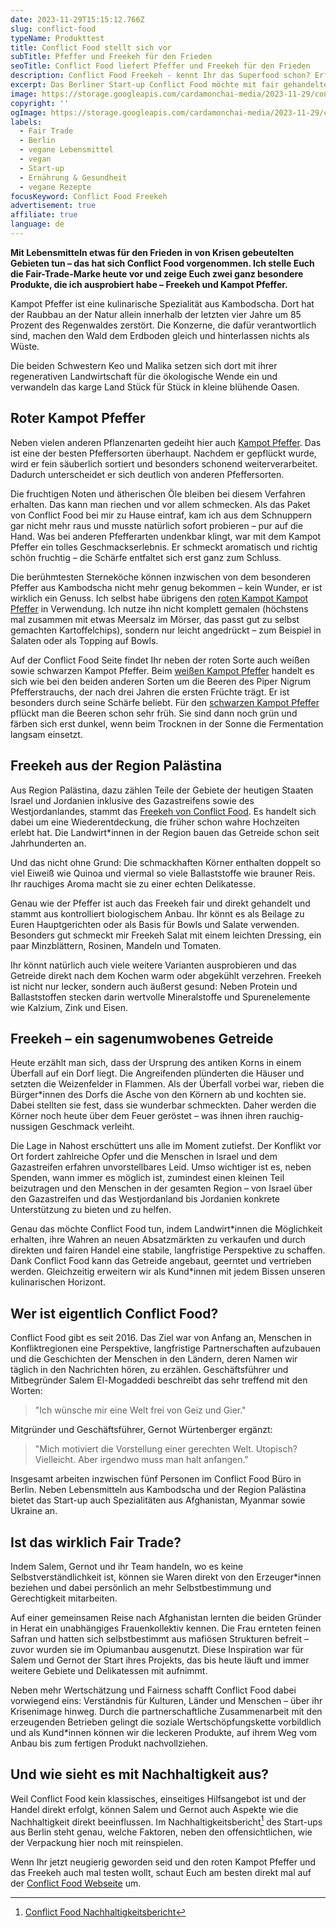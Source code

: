 ```yaml
---
date: 2023-11-29T15:15:12.766Z
slug: conflict-food
typeName: Produkttest
title: Conflict Food stellt sich vor
subTitle: Pfeffer und Freekeh für den Frieden
seoTitle: Conflict Food liefert Pfeffer und Freekeh für den Frieden
description: Conflict Food Freekeh - kennt Ihr das Superfood schon? Erfahrt hier, wie es schmeckt und wie es mit dem fairen Handel aussieht.
excerpt: Das Berliner Start-up Conflict Food möchte mit fair gehandelten Lebensmitteln aus Krisenregionen etwas für den Frieden tun. Ich habe das Trend-Food Freekeh sowie roten Pfeffer aus Kambodscha probiert und erzähle Euch hier alles darüber.
image: https://storage.googleapis.com/cardamonchai-media/2023-11-29/conflict-food-jpg-imagine-f8e8c8_a58d6f_1024_768/640.webp
copyright: ''
ogImage: https://storage.googleapis.com/cardamonchai-media/2023-11-29/conflict-food-og-jpg-imagine-e8d8c8_a28b6d_1200_628/640.webp
labels:
  - Fair Trade
  - Berlin
  - vegane Lebensmittel
  - vegan
  - Start-up
  - Ernährung & Gesundheit
  - vegane Rezepte
focusKeyword: Conflict Food Freekeh
advertisement: true
affiliate: true
language: de
---
```


**Mit Lebensmitteln etwas für den Frieden in von Krisen gebeutelten Gebieten tun – das hat sich Conflict Food vorgenommen. Ich stelle Euch die Fair-Trade-Marke heute vor und zeige Euch zwei ganz besondere Produkte, die ich ausprobiert habe – Freekeh und Kampot Pfeffer.**

Kampot Pfeffer ist eine kulinarische Spezialität aus Kambodscha. Dort hat der Raubbau an der Natur allein innerhalb der letzten vier Jahre um 85 Prozent des Regenwaldes zerstört. Die Konzerne, die dafür verantwortlich sind, machen den Wald dem Erdboden gleich und hinterlassen nichts als Wüste.

Die beiden Schwestern Keo und Malika setzen sich dort mit ihrer regenerativen Landwirtschaft für die ökologische Wende ein und verwandeln das karge Land Stück für Stück in kleine blühende Oasen.

## Roter Kampot Pfeffer

Neben vielen anderen Pflanzenarten gedeiht hier auch [Kampot Pfeffer](https://t.adcell.com/p/click?promoId=344158&slotId=80259&param0=https%3A%2F%2Fconflictfood.com%2Fpfeffer%2F). Das ist eine der besten Pfeffersorten überhaupt. Nachdem er gepflückt wurde, wird er fein säuberlich sortiert und besonders schonend weiterverarbeitet. Dadurch unterscheidet er sich deutlich von anderen Pfeffersorten.

Die fruchtigen Noten und ätherischen Öle bleiben bei diesem Verfahren erhalten. Das kann man riechen und vor allem schmecken. Als das Paket von Conflict Food bei mir zu Hause eintraf, kam ich aus dem Schnuppern gar nicht mehr raus und musste natürlich sofort probieren – pur auf die Hand. Was bei anderen Pfefferarten undenkbar klingt, war mit dem Kampot Pfeffer ein tolles Geschmackserlebnis. Er schmeckt aromatisch und richtig schön fruchtig – die Schärfe entfaltet sich erst ganz zum Schluss.

Die berühmtesten Sterneköche können inzwischen von dem besonderen Pfeffer aus Kambodscha nicht mehr genug bekommen – kein Wunder, er ist wirklich ein Genuss. Ich selbst habe übrigens den [roten Kampot Kampot Pfeffer](https://t.adcell.com/p/click?promoId=344158&slotId=80259&param0=https%3A%2F%2Fconflictfood.com%2Fshop%2Froter-kampot-pfeffer-paeckchen%2F) in Verwendung. Ich nutze ihn nicht komplett gemalen (höchstens mal zusammen mit etwas Meersalz im Mörser, das passt gut zu selbst gemachten Kartoffelchips), sondern nur leicht angedrückt – zum Beispiel in Salaten oder als Topping auf Bowls.

Auf der Conflict Food Seite findet Ihr neben der roten Sorte auch weißen sowie schwarzen Kampot Pfeffer. Beim [weißen Kampot Pfeffer](https://t.adcell.com/p/click?promoId=344158&slotId=80259&param0=https%3A%2F%2Fconflictfood.com%2Fshop%2Fweisser-kampot-pfeffer-paeckchen%2F) handelt es sich wie bei den beiden anderen Sorten um die Beeren des Piper Nigrum Pfefferstrauchs, der nach drei Jahren die ersten Früchte trägt. Er ist besonders durch seine Schärfe beliebt. Für den [schwarzen Kampot Pfeffer](https://t.adcell.com/p/click?promoId=344158&slotId=80259&param0=https%3A%2F%2Fconflictfood.com%2Fshop%2Fschwarzer_kampotpfeffer_paeckchen%2F) pflückt man die Beeren schon sehr früh. Sie sind dann noch grün und färben sich erst dunkel, wenn beim Trocknen in der Sonne die Fermentation langsam einsetzt.

<Gallery name="conflict-food-1" />

## Freekeh aus der Region Palästina

Aus Region Palästina, dazu zählen Teile der Gebiete der heutigen Staaten Israel und Jordanien inklusive des Gazastreifens sowie des Westjordanlandes, stammt das [Freekeh von Conflict Food](https://t.adcell.com/p/click?promoId=344158&slotId=80259&param0=https%3A%2F%2Fconflictfood.com%2Ffreekeh%2F). Es handelt sich dabei um eine Wiederentdeckung, die früher schon wahre Hochzeiten erlebt hat. Die Landwirt\*innen in der Region bauen das Getreide schon seit Jahrhunderten an.

Und das nicht ohne Grund: Die schmackhaften Körner enthalten doppelt so viel Eiweiß wie Quinoa und viermal so viele Ballaststoffe wie brauner Reis. Ihr rauchiges Aroma macht sie zu einer echten Delikatesse.

Genau wie der Pfeffer ist auch das Freekeh fair und direkt gehandelt und stammt aus kontrolliert biologischem Anbau. Ihr könnt es als Beilage zu Euren Hauptgerichten oder als Basis für Bowls und Salate verwenden. Besonders gut schmeckt mir Freekeh Salat mit einem leichten Dressing, ein paar Minzblättern, Rosinen, Mandeln und Tomaten.

Ihr könnt natürlich auch viele weitere Varianten ausprobieren und das Getreide direkt nach dem Kochen warm oder abgekühlt verzehren. Freekeh ist nicht nur lecker, sondern auch äußerst gesund: Neben Protein und Ballaststoffen stecken darin wertvolle Mineralstoffe und Spurenelemente wie Kalzium, Zink und Eisen.

## Freekeh – ein sagenumwobenes Getreide

Heute erzählt man sich, dass der Ursprung des antiken Korns in einem Überfall auf ein Dorf liegt. Die Angreifenden plünderten die Häuser und setzten die Weizenfelder in Flammen. Als der Überfall vorbei war, rieben die Bürger\*innen des Dorfs die Asche von den Körnern ab und kochten sie. Dabei stellten sie fest, dass sie wunderbar schmeckten. Daher werden die Körner noch heute über dem Feuer geröstet – was ihnen ihren rauchig-nussigen Geschmack verleiht.

Die Lage in Nahost erschüttert uns alle im Moment zutiefst. Der Konflikt vor Ort fordert zahlreiche Opfer und die Menschen in Israel und dem Gazastreifen erfahren unvorstellbares Leid. Umso wichtiger ist es, neben Spenden, wann immer es möglich ist, zumindest einen kleinen Teil beizutragen und den Menschen in der gesamten Region – von Israel über den Gazastreifen und das Westjordanland bis Jordanien konkrete Unterstützung zu bieten und zu helfen.

Genau das möchte Conflict Food tun, indem Landwirt\*innen die Möglichkeit erhalten, ihre Wahren an neuen Absatzmärkten zu verkaufen und durch direkten und fairen Handel eine stabile, langfristige Perspektive zu schaffen. Dank Conflict Food kann das Getreide angebaut, geerntet und vertrieben werden. Gleichzeitig erweitern wir als Kund\*innen mit jedem Bissen unseren kulinarischen Horizont.

## Wer ist eigentlich Conflict Food?

Conflict Food gibt es seit 2016. Das Ziel war von Anfang an, Menschen in Konfliktregionen eine Perspektive, langfristige Partnerschaften aufzubauen und die Geschichten der Menschen in den Ländern, deren Namen wir täglich in den Nachrichten hören, zu erzählen. Geschäftsführer und Mitbegründer Salem El-Mogaddedi beschreibt das sehr treffend mit den Worten:

> "Ich wünsche mir eine Welt frei von Geiz und Gier."

Mitgründer und Geschäftsführer, Gernot Würtenberger ergänzt:

> "Mich motiviert die Vorstellung einer gerechten Welt. Utopisch? Vielleicht. Aber irgendwo muss man halt anfangen."

Insgesamt arbeiten inzwischen fünf Personen im Conflict Food Büro in Berlin. Neben Lebensmitteln aus Kambodscha und der Region Palästina bietet das Start-up auch Spezialitäten aus Afghanistan, Myanmar sowie Ukraine an.

## Ist das wirklich Fair Trade?

Indem Salem, Gernot und ihr Team handeln, wo es keine Selbstverständlichkeit ist, können sie Waren direkt von den Erzeuger\*innen beziehen und dabei persönlich an mehr Selbstbestimmung und Gerechtigkeit mitarbeiten.

Auf einer gemeinsamen Reise nach Afghanistan lernten die beiden Gründer in Herat ein unabhängiges Frauenkollektiv kennen. Die Frau ernteten feinen Safran und hatten sich selbstbestimmt aus mafiösen Strukturen befreit – zuvor wurden sie im Opiumanbau ausgenutzt. Diese Inspiration war für Salem und Gernot der Start ihres Projekts, das bis heute läuft und immer weitere Gebiete und Delikatessen mit aufnimmt.

Neben mehr Wertschätzung und Fairness schafft Conflict Food dabei vorwiegend eins: Verständnis für Kulturen, Länder und Menschen – über ihr Krisenimage hinweg. Durch die partnerschaftliche Zusammenarbeit mit den erzeugenden Betrieben gelingt die soziale Wertschöpfungskette vorbildlich und als Kund\*innen können wir die leckeren Produkte, auf ihrem Weg vom Anbau bis zum fertigen Produkt nachvollziehen.

## Und wie sieht es mit Nachhaltigkeit aus?

Weil Conflict Food kein klassisches, einseitiges Hilfsangebot ist und der Handel direkt erfolgt, können Salem und Gernot auch Aspekte wie die Nachhaltigkeit direkt beeinflussen. Im Nachhaltigkeitsbericht[^1] des Start-ups aus Berlin steht genau, welche Faktoren, neben den offensichtlichen, wie der Verpackung hier noch mit reinspielen.

Wenn Ihr jetzt neugierig geworden seid und den roten Kampot Pfeffer und das Freekeh auch mal testen wollt, schaut Euch am besten direkt mal auf der [Conflict Food Webseite](https://t.adcell.com/p/click?promoId=344158&slotId=80259&param0=https%3A%2F%2Fconflictfood.com%2F) um.

<Gallery name="conflict-food-2" />

[^1]: [Conflict Food Nachhaltigkeitsbericht](https://t.adcell.com/p/click?promoId=344158&slotId=80259&param0=https%3A%2F%2Fmedia.conflictfood.com%2F2020%2F07%2FConflictfood_SozialerMehrwert.pdf)
